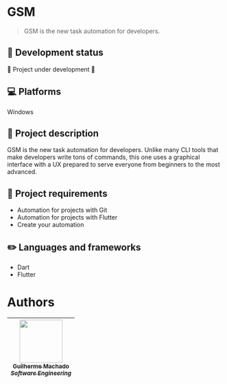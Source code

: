 # GSM

>  GSM is the new task automation for developers.

## 🏁 Development status
🚧 Project under development 🚧  

## 💻 Platforms
Windows

## 📝 Project description
GSM is the new task automation for developers. Unlike many CLI tools that make developers write tons of commands, this one uses a graphical interface with a UX prepared to serve everyone from beginners to the most advanced.

## 🔨 Project requirements
* Automation for projects with Git
* Automation for projects with Flutter
* Create your automation

## ✏️ Languages and frameworks
* Dart
* Flutter
  


# Authors

| [<img src="https://avatars.githubusercontent.com/u/161836650?s=400&u=98f3ee23cc53d156a76d1b2a081c909e7f706cad&v=4" width=100><br><sub>Guilherme Machado</sub><br><sub><i>Software Engineering</i></sub>](https://github.com/guilhe-dev)
| :-----------------------------------------------------------------------------------------------------------------------------------------------------------------------------------------------------------------------: | 



